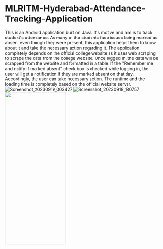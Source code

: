# MLRITM-Hyderabad-Attendance-Tracking-Application
This is an Android application built on Java. It's motive and aim is to track student's attendance. As many of the students face issues being marked as absent even though they were present, this application helps them to know about it and take the necessary action regarding it.
The application completely depends on the official college website as it uses web scraping to scrape the data from the college website.
Once logged in, the data will be scrapped from the website and formatted in a table.
If the "Remember me and notify if marked absent" check box is checked while logging in, the user will get a notification if they are marked absent on that day.
Accordingly, the user can take necessary action.
The runtime and the loading time is completely based on the official website server.
![Screenshot_20230919_003427](https://github.com/Smustafa8152/MLRITM-Hyderabad-Attendance-Tracking-Application/assets/126283271/eadc9507-06c9-4397-b45d-00f2030d70dd)
![Screenshot_20230918_180757](https://github.com/Smustafa8152/MLRITM-Hyderabad-Attendance-Tracking-Application/assets/126283271/bd72f5b8-d5e4-4dbf-bc4e-83c6fd0dee56)
<img src="https://github.com/Smustafa8152/MLRITM-Hyderabad-Attendance-Tracking-Application/assets/126283271/18c385f4-322f-4e0d-a0fa-010a765f9118)https://github.com/Smustafa8152/MLRITM-Hyderabad-Attendance-Tracking-Application/assets/126283271/18c385f4-322f-4e0d-a0fa-010a765f9118" width="200" height="500">
